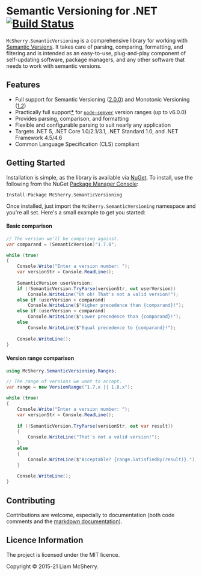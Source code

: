 # Semantic Versioning for .NET [![Build Status][5]][6]

[5]: https://ci.appveyor.com/api/projects/status/2cwcupcpk6ja90i4?branch=master
[6]: https://ci.appveyor.com/project/McSherry/mcsherry-semanticversioning

`McSherry.SemanticVersioning` is a comprehensive library for working with
[Semantic Versions][1]. It takes care of parsing, comparing, formatting, and filtering
and is intended as an easy-to-use, plug-and-play component of self-updating
software, package managers, and any other software that needs to work with
semantic versions.

[1]: http://semver.org

## Features

- Full support for Semantic Versioning ([2.0.0][7]) and Monotonic Versioning ([1.2][8])
- Practically full support[**\***][10] for [`node-semver`][9] version ranges (up to v6.0.0)
- Provides parsing, comparison, and formatting
- Flexible and configurable parsing to suit nearly any application
- Targets .NET 5, .NET Core 1.0/2.1/3.1, .NET Standard 1.0, and .NET Framework 4.5/4.6
- Common Language Specification (CLS) compliant

[7]: <https://semver.org/spec/v2.0.0.html>
[8]: <http://blog.appliedcompscilab.com/monotonic_versioning_manifesto/>
[9]: <https://github.com/npm/node-semver/tree/v6.0.0>
[10]: ./docs/McSherry.SemanticVersioning/Ranges/VersionRange#Remarks

## Getting Started

Installation is simple, as the library is available via [NuGet][2]. To install,
use the following from the NuGet [Package Manager Console][3]:

```
Install-Package McSherry.SemanticVersioning
```

Once installed, just import the `McSherry.SemanticVersioning` namespace and
you're all set. Here's a small example to get you started:

#### Basic comparison

```c#
// The version we'll be comparing against.
var comparand = (SemanticVersion)"1.7.0";

while (true)
{    
    Console.Write("Enter a version number: ");
    var versionStr = Console.ReadLine();
    
    SemanticVersion userVersion;
    if (!SemanticVersion.TryParse(versionStr, out userVersion))
        Console.WriteLine("Uh oh! That's not a valid version!");
    else if (userVersion > comparand)
        Console.WriteLine($"Higher precedence than {comparand}!");
    else if (userVersion < comparand)
        Console.WriteLine($"Lower precedence than {comparand}!");
    else
        Console.WriteLine($"Equal precedence to {comparand}!");
        
    Console.WriteLine();
}
```

#### Version range comparison

```c#
using McSherry.SemanticVersioning.Ranges;

// The range of versions we want to accept.
var range = new VersionRange("1.7.x || 1.8.x");

while (true)
{
    Console.Write("Enter a version number: ");
    var versionStr = Console.ReadLine();
    
    if (!SemanticVersion.TryParse(versionStr, out var result))
    {
        Console.WriteLine("That's not a valid version!");
    }
    else
    {
        Console.WriteLine($"Acceptable? {range.SatisfiedBy(result)}.");
    }
    
    Console.WriteLine();
}
```



[2]: https://www.nuget.org/packages/McSherry.SemanticVersioning/
[3]: http://docs.nuget.org/consume/package-manager-console


## Contributing

Contributions are welcome, especially to documentation (both code comments
and the [markdown documentation][4]).

[4]: ./docs


## Licence Information

The project is licensed under the MIT licence.

Copyright &copy; 2015-21 Liam McSherry.